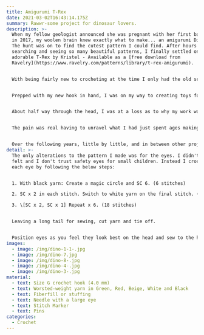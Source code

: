 ```yaml
---
title: Amigurumi T-Rex
date: 2021-03-02T16:43:14.175Z
summary: Rawwr-some project for dinosaur lovers.
description: >-
  When my fellow geologist announced she was pregnant with her first baby back
  in 2017, my woolen brain knew exactly what to make... an amigurumi Dinosaur!
  The hunt was on to find the cutest pattern I could find. After hours of
  searching and seeing so many beautiful patterns, I finally settled on this
  adorable T-Rex by Kristel - Available as a [free download from
  Ravelry](https://www.ravelry.com/patterns/library/t-rex-amigurumi). 


  With being fairly new to crocheting at the time I only had the old school metal hooks I inherited from my Great Aunt and I found these didn't fit very comfortably in my large hands. So, off I skipped to [Hobbycraft](https://www.hobbycraft.co.uk/) (a place I need no excuse to visit) to buy a new 4mm hook and some baby friendly wool. 


  Prepped with my new hook in hand, I was on my way to creating toys for the next generation of geologists... Or so I thought!


  About half way through the head, I was at a loss as to why my work wasn't looking anything like the pictures. One stress out later I decided to go back to my faithful teacher - YouTube - and figure out where I was going wrong. It was at this moment I realised the UK and the US have different names for the same stitches, and to make things more confusing the names are almost the same but just off by one \*\*Deep Breaths\*\*. Turns out, I, living in the UK, had been watching US videos and had learnt all their terminology (which is also why my patterns tend to be in US terms. Personally they make more sense and I find it difficult to unlearn now).


  The pain was real having to unravel what I had just spent ages making but attempt no.2 and ***Hallelujah***, it worked! Now on a roll I finished the head and remaining individual items over the following months and was ready to sew my adorable T-Rex together.... Ah, another stumbling block. Sewing - Possibly my least favourite part (so much so I will purposefully pick all in one patterns if I can). After a number of attempts to sew the head to the body, and failing terribly, I am ashamed to say my dinosaur went back into a bag, unsewn, and I missed the birth of the recipient. Thankfully I have very understanding friends. 


  Over the following years, little by little, and in between other projects, I sewed together the head, body, legs and one foot. For reasons I can't remember this is where the dinosaur stayed until Lockdown no.1 2020 and I made a promise with myself that I was to finish all part done projects before starting any new ones. Finally, after almost 3 full years the T-Rex was whole and ready to be gifted! I am pleased to say the T-Rex was well received and at an age where her love for dinosaurs was coming in to full swing (which was, of course, the plan all along!!)
detail: >-
  The only alterations to the pattern I made was for the eyes. I didn't have any
  felt and I don't trust safety eyes for small children. Instead I crocheted
  each eye by following the below steps: 


  1. With black yarn: Create a magic circle and SC 6. (6 stitches)

  2. SC x 2 in each stitch. Switch to white yarn on the final stitch. (12 stitches)

  3. \[SC x 2, SC x 1] Repeat x 6. (18 stitches) 


  Leaving a long tail for sewing, cut yarn and tie off. 


  Position eyes as you feel they look best on the head and sew to the head. I found this [video ](https://www.youtube.com/watch?v=JSKeRWHxcvE)a great how- to.
images:
  - image: /img/dino-1-1-.jpg
  - image: /img/dino-7.jpg
  - image: /img/dino-8-.jpg
  - image: /img/dino-4-.jpg
  - image: /img/dino-3-.jpg
material:
  - text: Size G crochet hook (4.0 mm)
  - text: Worsted-weight yarn in Green, Red, Beige, White and Black
  - text: Fiberfill or stuffing
  - text: Needle with a large eye
  - text: Stitch Marker
  - text: Pins
categories:
  - Crochet
---
```


